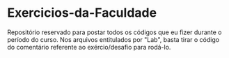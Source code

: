 # Exercicios-da-Faculdade
 Repositório reservado para postar todos os códigos que eu fizer durante o período do curso. 
 Nos arquivos entitulados por "Lab", basta tirar o código do comentário referente ao exércio/desafio para rodá-lo.
